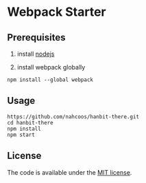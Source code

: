 # Webpack Starter

## Prerequisites

1. install [nodejs](http://nodejs.org)

1. install webpack globally

  `npm install --global webpack`

## Usage

```
https://github.com/nahcoos/hanbit-there.git
cd hanbit-there
npm install
npm start
```

## License

The code is available under the [MIT license](LICENSE.txt).
